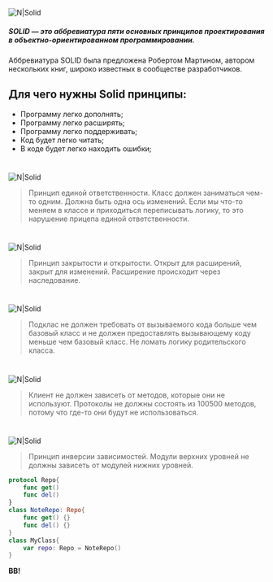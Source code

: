 
![N|Solid](https://techrocks.ru/wp-content/uploads/2020/08/solid.png)
##### SOLID — это аббревиатура пяти основных принципов проектирования в объектно-ориентированном программировании.


Аббревиатура SOLID была предложена Робертом Мартином, автором нескольких книг, широко известных в сообществе разработчиков. 
## Для чего нужны Solid принципы: 
- Программу легко дополнять;
- Программу легко расширять;
- Программу легко поддерживать;
- Код будет легко читать;
- В коде будет легко находить ошибки;
#
#
![N|Solid](https://user-images.githubusercontent.com/45273279/140934003-5d14f08e-944f-400d-9dd5-511377b08368.png)
 > Принцип единой ответственности. Класс должен заниматься чем-то одним. Должна быть одна ось изменений. Если мы что-то меняем в классе и приходиться переписывать логику, то это нарушение прицепа единой ответственности.
#
#
![N|Solid](https://user-images.githubusercontent.com/45273279/140938622-a5610ba8-93ee-4d65-9d52-37bb8cb3d923.png)
>Принцип закрытости и открытости. Открыт для расширений, закрыт для изменений. Расширение происходит через наследование. 
#
#
![N|Solid](https://user-images.githubusercontent.com/45273279/140944144-2b1e3038-85b6-404a-842f-7cb798ea3fc2.png)
>Подклас не должен требовать от вызываемого кода больше чем базовый класс и не должен предоставлять вызывающему коду меньше чем базовый класс. Не ломать логику родительского класса.
#
#
![N|Solid](https://user-images.githubusercontent.com/45273279/140951313-d8bfec25-3da1-4e0d-8929-8952b45d5352.png)
> Клиент не должен зависеть от методов, которые они не используют. Протоколы не должны состоять из 100500 методов, потому что где-то они будут не использоваться.
#
#
![N|Solid](https://user-images.githubusercontent.com/45273279/140958814-cf7b5546-5c94-42bb-a9b4-d6a2f2f0e569.png)
>Принцип инверсии зависимостей. Модули верхних уровней не должны зависеть от модулей нижних уровней.
```swift
protocol Repo{
    func get()
    func del()
}
class NoteRepo: Repo{
    func get() {}
    func del() {}
}
class MyClass{
    var repo: Repo = NoteRepo()
}
```


**BB!**


